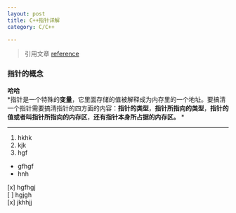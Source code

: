 ```yaml
---
layout: post
title: C++指针详解
category: C/C++

---
```


> 引用文章 [reference](http://www.cnblogs.com/ggjucheng/archive/2011/12/13/2286391.html)

### 指针的概念

**哈哈**  
*指针是一个特殊的**变量**，它里面存储的值被解释成为内存里的一个地址。要搞清一个指针需要搞清指针的四方面的内容：**指针的类型**，**指针所指向的类型**，**指针的值或者叫指针所指向的内存区**，**还有指针本身所占据的内存区。** *

***  

1. hkhk  
2. kjk  
3. hgf  
 
* gfhgf  
* hnh  

[x] hgfhgj  
[ ] hgjgh  
[x]  jkhhjj
